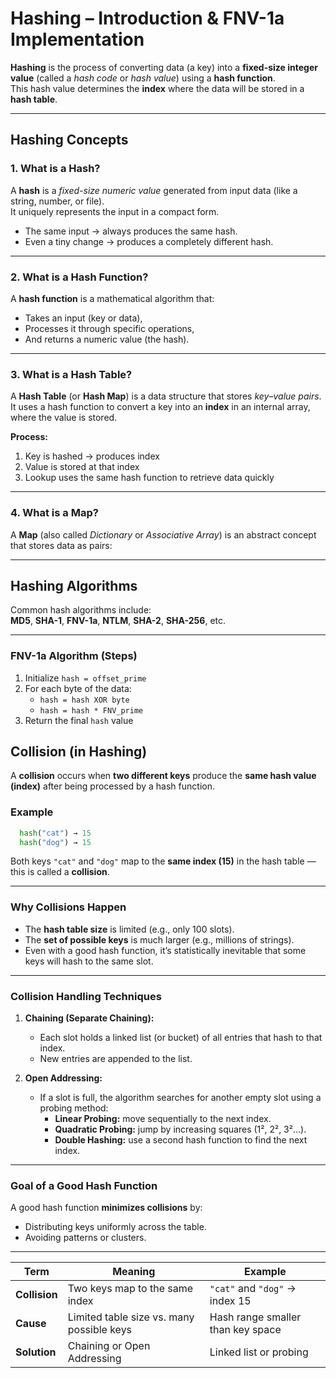 # Hashing – Introduction & FNV-1a Implementation

**Hashing** is the process of converting data (a key) into a **fixed-size integer value** (called a *hash code* or *hash value*) using a **hash function**.  
This hash value determines the **index** where the data will be stored in a **hash table**.

---

## Hashing Concepts

### 1. What is a Hash?

A **hash** is a *fixed-size numeric value* generated from input data (like a string, number, or file).  
It uniquely represents the input in a compact form.

- The same input → always produces the same hash.  
- Even a tiny change → produces a completely different hash.  

---

### 2. What is a Hash Function?

A **hash function** is a mathematical algorithm that:

- Takes an input (key or data),
- Processes it through specific operations,
- And returns a numeric value (the hash).

---

### 3. What is a Hash Table?

A **Hash Table** (or **Hash Map**) is a data structure that stores *key–value pairs*.  
It uses a hash function to convert a key into an **index** in an internal array, where the value is stored.

**Process:**

1. Key is hashed → produces index  
2. Value is stored at that index  
3. Lookup uses the same hash function to retrieve data quickly  

---

### 4. What is a Map?

A **Map** (also called *Dictionary* or *Associative Array*) is an abstract concept that stores data as pairs:

---

## Hashing Algorithms

Common hash algorithms include:  
**MD5**, **SHA-1**, **FNV-1a**, **NTLM**, **SHA-2**, **SHA-256**, etc.

---

### FNV-1a Algorithm (Steps)

1. Initialize `hash = offset_prime`  
2. For each byte of the data:
   - `hash = hash XOR byte`
   - `hash = hash * FNV_prime`
3. Return the final `hash` value  

## Collision (in Hashing)

A **collision** occurs when **two different keys** produce the **same hash value (index)** after being processed by a hash function.

### Example

```python
  hash("cat") → 15
  hash("dog") → 15
```

Both keys `"cat"` and `"dog"` map to the **same index (15)** in the hash table — this is called a **collision**.

---

### Why Collisions Happen

- The **hash table size** is limited (e.g., only 100 slots).
- The **set of possible keys** is much larger (e.g., millions of strings).
- Even with a good hash function, it’s statistically inevitable that some keys will hash to the same slot.

---

### Collision Handling Techniques

1. **Chaining (Separate Chaining):**  
   - Each slot holds a linked list (or bucket) of all entries that hash to that index.
   - New entries are appended to the list.

2. **Open Addressing:**  
   - If a slot is full, the algorithm searches for another empty slot using a probing method:
     - **Linear Probing:** move sequentially to the next index.
     - **Quadratic Probing:** jump by increasing squares (1², 2², 3²…).
     - **Double Hashing:** use a second hash function to find the next index.

---

### Goal of a Good Hash Function

A good hash function **minimizes collisions** by:

- Distributing keys uniformly across the table.
- Avoiding patterns or clusters.

---

| Term | Meaning | Example |
|------|----------|----------|
| **Collision** | Two keys map to the same index | `"cat"` and `"dog"` → index 15 |
| **Cause** | Limited table size vs. many possible keys | Hash range smaller than key space |
| **Solution** | Chaining or Open Addressing | Linked list or probing |
